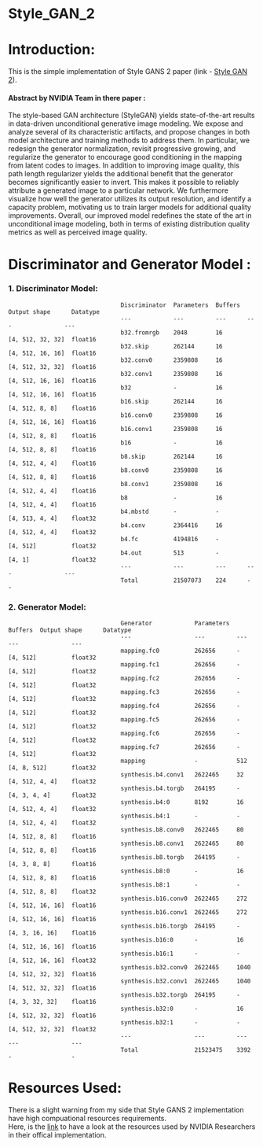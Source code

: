 <h1> Style_GAN_2 </h1>

# Introduction:

This is the simple implementation of Style GANS 2 paper (link - <a href = "https://arxiv.org/pdf/1912.04958.pdf">Style GAN 2</a>). <br>

<h4> Abstract by NVIDIA Team in there paper :</h4>

The style-based GAN architecture (StyleGAN) yields
state-of-the-art results in data-driven unconditional generative image modeling. We expose and analyze several of
its characteristic artifacts, and propose changes in both
model architecture and training methods to address them.
In particular, we redesign the generator normalization, revisit progressive growing, and regularize the generator to
encourage good conditioning in the mapping from latent
codes to images. In addition to improving image quality,
this path length regularizer yields the additional benefit that
the generator becomes significantly easier to invert. This
makes it possible to reliably attribute a generated image to
a particular network. We furthermore visualize how well
the generator utilizes its output resolution, and identify a
capacity problem, motivating us to train larger models for
additional quality improvements. Overall, our improved
model redefines the state of the art in unconditional image
modeling, both in terms of existing distribution quality metrics as well as perceived image quality.

# Discriminator and Generator Model :

<h3><B>1. Discriminator Model:</B></h3>

                                    Discriminator  Parameters  Buffers  Output shape      Datatype
                                    ---            ---         ---      ---               ---     
                                    b32.fromrgb    2048        16       [4, 512, 32, 32]  float16 
                                    b32.skip       262144      16       [4, 512, 16, 16]  float16 
                                    b32.conv0      2359808     16       [4, 512, 32, 32]  float16 
                                    b32.conv1      2359808     16       [4, 512, 16, 16]  float16 
                                    b32            -           16       [4, 512, 16, 16]  float16 
                                    b16.skip       262144      16       [4, 512, 8, 8]    float16 
                                    b16.conv0      2359808     16       [4, 512, 16, 16]  float16 
                                    b16.conv1      2359808     16       [4, 512, 8, 8]    float16 
                                    b16            -           16       [4, 512, 8, 8]    float16 
                                    b8.skip        262144      16       [4, 512, 4, 4]    float16 
                                    b8.conv0       2359808     16       [4, 512, 8, 8]    float16 
                                    b8.conv1       2359808     16       [4, 512, 4, 4]    float16 
                                    b8             -           16       [4, 512, 4, 4]    float16 
                                    b4.mbstd       -           -        [4, 513, 4, 4]    float32 
                                    b4.conv        2364416     16       [4, 512, 4, 4]    float32 
                                    b4.fc          4194816     -        [4, 512]          float32 
                                    b4.out         513         -        [4, 1]            float32 
                                    ---            ---         ---      ---               ---     
                                    Total          21507073    224      -                 -      
                                    
                                    
<h3><B>2. Generator Model:</B></h3>
                                    
                                    Generator            Parameters  Buffers  Output shape      Datatype
                                    ---                  ---         ---      ---               ---     
                                    mapping.fc0          262656      -        [4, 512]          float32 
                                    mapping.fc1          262656      -        [4, 512]          float32 
                                    mapping.fc2          262656      -        [4, 512]          float32 
                                    mapping.fc3          262656      -        [4, 512]          float32 
                                    mapping.fc4          262656      -        [4, 512]          float32 
                                    mapping.fc5          262656      -        [4, 512]          float32 
                                    mapping.fc6          262656      -        [4, 512]          float32 
                                    mapping.fc7          262656      -        [4, 512]          float32 
                                    mapping              -           512      [4, 8, 512]       float32 
                                    synthesis.b4.conv1   2622465     32       [4, 512, 4, 4]    float32 
                                    synthesis.b4.torgb   264195      -        [4, 3, 4, 4]      float32 
                                    synthesis.b4:0       8192        16       [4, 512, 4, 4]    float32 
                                    synthesis.b4:1       -           -        [4, 512, 4, 4]    float32 
                                    synthesis.b8.conv0   2622465     80       [4, 512, 8, 8]    float16 
                                    synthesis.b8.conv1   2622465     80       [4, 512, 8, 8]    float16 
                                    synthesis.b8.torgb   264195      -        [4, 3, 8, 8]      float16 
                                    synthesis.b8:0       -           16       [4, 512, 8, 8]    float16 
                                    synthesis.b8:1       -           -        [4, 512, 8, 8]    float32 
                                    synthesis.b16.conv0  2622465     272      [4, 512, 16, 16]  float16 
                                    synthesis.b16.conv1  2622465     272      [4, 512, 16, 16]  float16 
                                    synthesis.b16.torgb  264195      -        [4, 3, 16, 16]    float16 
                                    synthesis.b16:0      -           16       [4, 512, 16, 16]  float16 
                                    synthesis.b16:1      -           -        [4, 512, 16, 16]  float32 
                                    synthesis.b32.conv0  2622465     1040     [4, 512, 32, 32]  float16 
                                    synthesis.b32.conv1  2622465     1040     [4, 512, 32, 32]  float16 
                                    synthesis.b32.torgb  264195      -        [4, 3, 32, 32]    float16 
                                    synthesis.b32:0      -           16       [4, 512, 32, 32]  float16 
                                    synthesis.b32:1      -           -        [4, 512, 32, 32]  float32 
                                    ---                  ---         ---      ---               ---     
                                    Total                21523475    3392     -                 -       


# Resources Used:

There is a slight warning from my side that Style GANS 2 implementation have high compuational resources requirements.<br>
Here, is the <a href = "https://github.com/NVlabs/stylegan2-ada-pytorch#:~:text=the%20quality%20metrics-,Requirements,Microsoft%20Visual%20Studio%5C%3CVERSION%3E%5CCommunity%5CVC%5CAuxiliary%5CBuild%5Cvcvars64.bat%22.,-Getting%20started">link</a> to have a look at the resources used by NVIDIA Researchers in their offical implementation.
